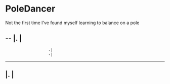 # PoleDancer
Not the first time I've found myself learning to balance on a pole 

 --
|. |
 ---------------------
                       -|
                       -|
 ---------------------
|. |
 --
 
